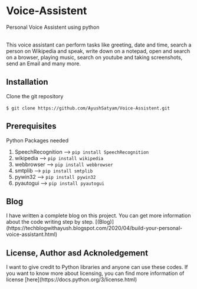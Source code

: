 # Voice-Assistent
<div>Personal Voice Assistent using python<div> <br>
<p>This voice assistant can perform tasks like greeting, date and time, search a person on Wikipedia and speak, write down on a notepad, open and search on a browser, playing music, search on youtube and taking screenshots, send an Email and many more.</p>

## Installation
<div>Clone the git repository</div><br>
<code>$ git clone https://github.com/AyushSatyam/Voice-Assistent.git</code>


## Prerequisites
<div>Python Packages needed</div>
<ol>
 <li>SpeechRecognition    -->     
  <code>pip install SpeechRecognition</code>
 </li>
 <li>wikipedia            -->     
  <code>pip install wikipedia</code>
 </li>
 <li>webbrowser    -->     
  <code>pip install webbrowser</code>
 </li>
 <li>smtplib    -->     
  <code>pip install smtplib</code>
 </li>
 <li>pywin32    -->     
  <code>pip install pywin32</code>
 </li>
 <li>pyautogui    -->     
  <code>pip install pyautogui</code>
 </li>
</ol>

## Blog
<div> I have written a complete blog on this project. You can get more information about the code writing step by step. [(Blog)](https://techblogwithayush.blogspot.com/2020/04/build-your-personal-voice-assistant.html)</div>

## License, Author asd Acknoledgement
<div>I want to give credit to Python libraries and anyone can use these codes. If you want to know more about licensing, you can find more information of license [here](https://docs.python.org/3/license.html)</div>
